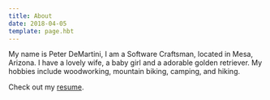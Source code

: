 ```yaml
---
title: About
date: 2018-04-05
template: page.hbt
---
```


My name is Peter DeMartini, I am a Software Craftsman, located in Mesa, Arizona. I have a lovely wife, a baby girl and a adorable golden retriever. My hobbies include woodworking, mountain biking, camping, and hiking.

Check out my [resume](https://www.dropbox.com/s/4lwqjknb0njnmcq/peterdemartini-2018-v2.0.3.pdf?dl=1).
